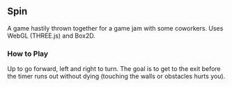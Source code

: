 ## Spin

A game hastily thrown together for a game jam with some coworkers. Uses WebGL (THREE.js) and Box2D.

### How to Play

Up to go forward, left and right to turn. The goal is to get to the exit before the timer runs out without dying (touching the walls or obstacles hurts you).
